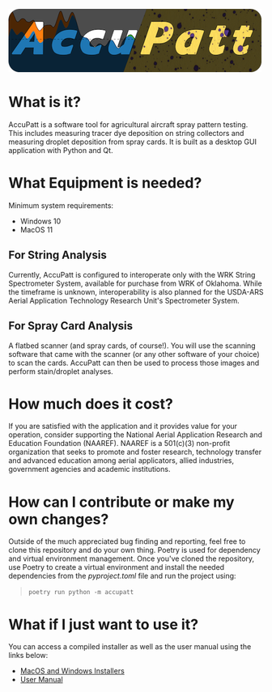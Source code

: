![logo image](./resources/accupatt_logo.png "Title is optional")
# What is it?
AccuPatt is a software tool for agricultural aircraft spray pattern testing. This includes measuring tracer dye deposition on string collectors and measuring droplet deposition from spray cards. It is built as a desktop GUI application with Python and Qt.
# What Equipment is needed?
Minimum system requirements:
- Windows 10
- MacOS 11
## For String Analysis
Currently, AccuPatt is configured to interoperate only with the WRK String Spectrometer System, available for purchase from WRK of Oklahoma. While the timeframe is unknown, interoperability is also planned for the USDA-ARS Aerial Application Technology Research Unit's Spectrometer System.
## For Spray Card Analysis
A flatbed scanner (and spray cards, of course!). You will use the scanning software that came with the scanner (or any other software of your choice) to scan the cards. AccuPatt can then be used to process those images and perform stain/droplet analyses.
# How much does it cost?
If you are satisfied with the application and it provides value for your operation, consider supporting the National Aerial Application Research and Education Foundation (NAAREF). NAAREF is a 501(c)(3) non-profit organization that seeks to promote and foster research, technology transfer and advanced education among aerial applicators, allied industries, government agencies and academic institutions.
# How can I contribute or make my own changes?
Outside of the much appreciated bug finding and reporting, feel free to clone this repository and do your own thing. Poetry is used for dependency and virtual environment management. Once you've cloned the repository, use Poetry to create a virtual environment and install the needed dependencies from the *pyproject.toml* file and run the project using:
>`poetry run python -m accupatt`
# What if I just want to use it?
You can access a compiled installer as well as the user manual using the links below:
- [MacOS and Windows Installers](https://sites.google.com/illinois.edu/accupatt/download)
- [User Manual](https://github.com/gill14/AccuPatt/blob/master/user_manual/accupatt_2_user_manual.pdf)

